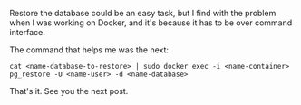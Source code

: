Restore the database could be an easy task, but I find with the
problem when I was working on Docker, and it's because it has
to be over command interface. 

The command that helps me was the next: 

    cat <name-database-to-restore> | sudo docker exec -i <name-container> pg_restore -U <name-user> -d <name-database>

That's it. See you the next post.

